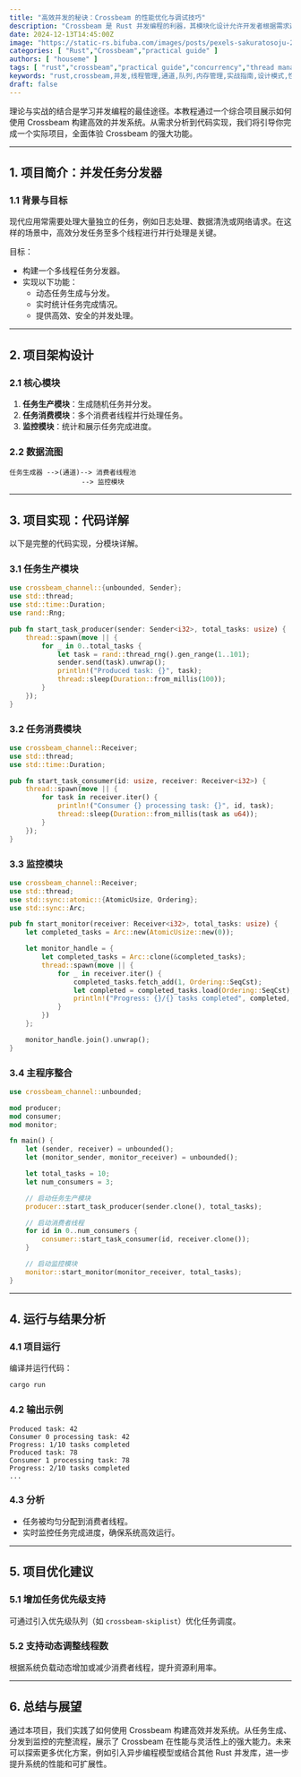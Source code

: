 ```yaml
---
title: "高效并发的秘诀：Crossbeam 的性能优化与调试技巧"
description: "Crossbeam 是 Rust 并发编程的利器，其模块化设计允许开发者根据需求选择性地使用功能强大的工具。理论与实战的结合是学习并发编程的最佳途径。本教程通过一个综合项目展示如何使用 Crossbeam 构建高效的并发系统。从需求分析到代码实现，我们将引导你完成一个实际项目，全面体验 Crossbeam 的强大功能。"
date: 2024-12-13T14:45:00Z
image: "https://static-rs.bifuba.com/images/posts/pexels-sakuratosoju-29962711-1920.jpg"
categories: [ "Rust","Crossbeam","practical guide" ]
authors: [ "houseme" ]
tags: [ "rust","crossbeam","practical guide","concurrency","thread management","channel","queue","memory management","performance optimization","debugging","design patterns" ]
keywords: "rust,crossbeam,并发,线程管理,通道,队列,内存管理,实战指南,设计模式,性能优化,调试技巧,并发设计模式"
draft: false
---
```



理论与实战的结合是学习并发编程的最佳途径。本教程通过一个综合项目展示如何使用 Crossbeam 构建高效的并发系统。从需求分析到代码实现，我们将引导你完成一个实际项目，全面体验 Crossbeam 的强大功能。

---

## **1. 项目简介：并发任务分发器**

### **1.1 背景与目标**

现代应用常需要处理大量独立的任务，例如日志处理、数据清洗或网络请求。在这样的场景中，高效分发任务至多个线程进行并行处理是关键。

目标：

- 构建一个多线程任务分发器。
- 实现以下功能：
  - 动态任务生成与分发。
  - 实时统计任务完成情况。
  - 提供高效、安全的并发处理。

---

## **2. 项目架构设计**

### **2.1 核心模块**

1. **任务生产模块**：生成随机任务并分发。
2. **任务消费模块**：多个消费者线程并行处理任务。
3. **监控模块**：统计和展示任务完成进度。

### **2.2 数据流图**

```plaintext
任务生成器 -->(通道)--> 消费者线程池
                  --> 监控模块
```

---

## **3. 项目实现：代码详解**

以下是完整的代码实现，分模块详解。

### **3.1 任务生产模块**

```rust
use crossbeam_channel::{unbounded, Sender};
use std::thread;
use std::time::Duration;
use rand::Rng;

pub fn start_task_producer(sender: Sender<i32>, total_tasks: usize) {
    thread::spawn(move || {
        for _ in 0..total_tasks {
            let task = rand::thread_rng().gen_range(1..101);
            sender.send(task).unwrap();
            println!("Produced task: {}", task);
            thread::sleep(Duration::from_millis(100));
        }
    });
}
```

### **3.2 任务消费模块**

```rust
use crossbeam_channel::Receiver;
use std::thread;
use std::time::Duration;

pub fn start_task_consumer(id: usize, receiver: Receiver<i32>) {
    thread::spawn(move || {
        for task in receiver.iter() {
            println!("Consumer {} processing task: {}", id, task);
            thread::sleep(Duration::from_millis(task as u64));
        }
    });
}
```

### **3.3 监控模块**

```rust
use crossbeam_channel::Receiver;
use std::thread;
use std::sync::atomic::{AtomicUsize, Ordering};
use std::sync::Arc;

pub fn start_monitor(receiver: Receiver<i32>, total_tasks: usize) {
    let completed_tasks = Arc::new(AtomicUsize::new(0));

    let monitor_handle = {
        let completed_tasks = Arc::clone(&completed_tasks);
        thread::spawn(move || {
            for _ in receiver.iter() {
                completed_tasks.fetch_add(1, Ordering::SeqCst);
                let completed = completed_tasks.load(Ordering::SeqCst);
                println!("Progress: {}/{} tasks completed", completed, total_tasks);
            }
        })
    };

    monitor_handle.join().unwrap();
}
```

### **3.4 主程序整合**

```rust
use crossbeam_channel::unbounded;

mod producer;
mod consumer;
mod monitor;

fn main() {
    let (sender, receiver) = unbounded();
    let (monitor_sender, monitor_receiver) = unbounded();

    let total_tasks = 10;
    let num_consumers = 3;

    // 启动任务生产模块
    producer::start_task_producer(sender.clone(), total_tasks);

    // 启动消费者线程
    for id in 0..num_consumers {
        consumer::start_task_consumer(id, receiver.clone());
    }

    // 启动监控模块
    monitor::start_monitor(monitor_receiver, total_tasks);
}
```

---

## **4. 运行与结果分析**

### **4.1 项目运行**

编译并运行代码：

```bash
cargo run
```

### **4.2 输出示例**

```
Produced task: 42
Consumer 0 processing task: 42
Progress: 1/10 tasks completed
Produced task: 78
Consumer 1 processing task: 78
Progress: 2/10 tasks completed
...
```

### **4.3 分析**

- 任务被均匀分配到消费者线程。
- 实时监控任务完成进度，确保系统高效运行。

---

## **5. 项目优化建议**

### **5.1 增加任务优先级支持**

可通过引入优先级队列（如 `crossbeam-skiplist`）优化任务调度。

### **5.2 支持动态调整线程数**

根据系统负载动态增加或减少消费者线程，提升资源利用率。

---

## **6. 总结与展望**

通过本项目，我们实践了如何使用 Crossbeam 构建高效并发系统。从任务生成、分发到监控的完整流程，展示了 Crossbeam 在性能与灵活性上的强大能力。未来可以探索更多优化方案，例如引入异步编程模型或结合其他 Rust 并发库，进一步提升系统的性能和可扩展性。
